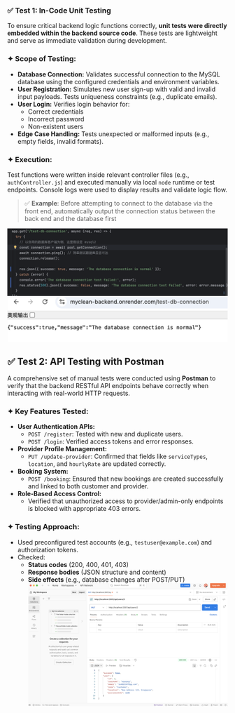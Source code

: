 ### ✅ Test 1: In-Code Unit Testing

To ensure critical backend logic functions correctly, **unit tests were directly embedded within the backend source code**. These tests are lightweight and serve as immediate validation during development.

### ✦ Scope of Testing:
- **Database Connection:** Validates successful connection to the MySQL database using the configured credentials and environment variables.
- **User Registration:** Simulates new user sign-up with valid and invalid input payloads. Tests uniqueness constraints (e.g., duplicate emails).
- **User Login:** Verifies login behavior for:
  - Correct credentials
  - Incorrect password
  - Non-existent users
- **Edge Case Handling:** Tests unexpected or malformed inputs (e.g., empty fields, invalid formats).

### ✦ Execution:
Test functions were written inside relevant controller files (e.g., `authController.js`) and executed manually via local `node` runtime or test endpoints. Console logs were used to display results and validate logic flow.

> ✅ **Example**: Before attempting to connect to the database via the front end, automatically output the connection status between the back end and the database first

![1](ToolsDia/Test1.png)
![2](ToolsDia/Test2.png)
## ✅ Test 2: API Testing with Postman

A comprehensive set of manual tests were conducted using **Postman** to verify that the backend RESTful API endpoints behave correctly when interacting with real-world HTTP requests.

### ✦ Key Features Tested:
- **User Authentication APIs:**
  - `POST /register`: Tested with new and duplicate users.
  - `POST /login`: Verified access tokens and error responses.
- **Provider Profile Management:**
  - `PUT /update-provider`: Confirmed that fields like `serviceTypes`, `location`, and `hourlyRate` are updated correctly.
- **Booking System:**
  - `POST /booking`: Ensured that new bookings are created successfully and linked to both customer and provider.
- **Role-Based Access Control:**
  - Verified that unauthorized access to provider/admin-only endpoints is blocked with appropriate 403 errors.

### ✦ Testing Approach:
- Used preconfigured test accounts (e.g., `testuser@example.com`) and authorization tokens.
- Checked:
  - **Status codes** (200, 400, 401, 403)
  - **Response bodies** (JSON structure and content)
  - **Side effects** (e.g., database changes after POST/PUT)
![3](ToolsDia/Test3.png)